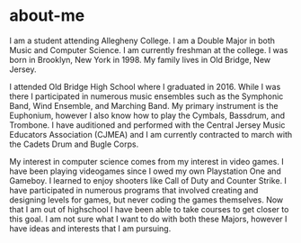 # about-me
I am a student attending Allegheny College. I am a Double Major in both Music and Computer Science.
I am currently freshman at the college.
I was born in Brooklyn, New York in 1998. My family lives in Old Bridge, New Jersey.

I attended Old Bridge High School where I graduated in 2016. While I was there I participated in numerous music ensembles such as the Symphonic Band, Wind Ensemble, and Marching Band. My primary instrument is the Euphonium, however I also know how to play the Cymbals, Bassdrum, and Trombone.
I have auditioned and performed with the Central Jersey Music Educators Association (CJMEA) and I am currently contracted to march with the Cadets Drum and Bugle Corps.

My interest in computer science comes from my interest in video games. I have been playing videogames since I owed my own Playstation One and Gameboy. I learned to enjoy shooters like Call of Duty and Counter Strike. I have participated in numerous programs that involved creating and designing levels for games, but never coding the games themselves. Now that I am out of highschool I have been able to take courses to get closer to this goal. I am not sure what I want to do with both these Majors, however I have ideas and interests that I am pursuing.
